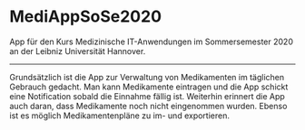 # MediAppSoSe2020
App für den Kurs Medizinische IT-Anwendungen im Sommersemester 2020 an der Leibniz Universität Hannover.

---

Grundsätzlich ist die App zur Verwaltung von Medikamenten im täglichen Gebrauch gedacht. 
Man kann Medikamente eintragen und die App schickt eine Notification sobald die Einnahme fällig ist. 
Weiterhin erinnert die App auch daran, dass Medikamente noch nicht eingenommen wurden. 
Ebenso ist es möglich Medikamentenpläne zu im- und exportieren.
